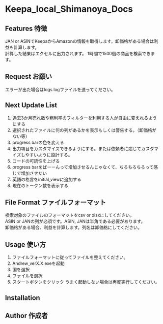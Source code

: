 # Keepa_local_Shimanoya_Docs

## Features 特徴
 
JAN or ASINでKeepaからAmazonの情報を取得します。卸価格がある場合は利益も計算します。  
計算した結果はエクセルに出力されます。
1時間で1500個の商品を検索できます。

## Request お願い

エラーが出た場合はlogs.logファイルを送ってください。

## Next Update List

1. 過去3か月売れ数や粗利率のフィルターを利用する人が自由に変えれるようにする
1. 選択されたファイルに何の列があるかを表示もしくは警告する。（卸価格がない等）
1. progress barの色を変える
1. 出力項目をカスタマイズできるようにする。または依頼者に応じてカスタマイズしやすいように設計する。
1. コードの可読性を上げる
1. progress barをばーーんって増加させるんじゃなくて、ちろちろちろって感じで増加させたい
1. 英語の格言をinitial_viewに追加する
1. 現在のトークン数を表示する

## File Format ファイルフォーマット

検索対象のファイルのフォーマットをcsv or xlsxにしてください。  
ASIN or JANの列が必須です。ASIN, JANは半角である必要があります。  
卸価格がある場合、利益を計算します。列名は卸価格にしてください。

## Usage 使い方

1. ファイルフォーマットに従ってファイルを整えてください。
1. Andrew_verX.X.exeを起動
1. 国を選択 
1. ファイルを選択
1. スタートボタンをクリック
うまく起動しない場合は再度実行してください。
 


## Installation
 
## Author 作成者 
